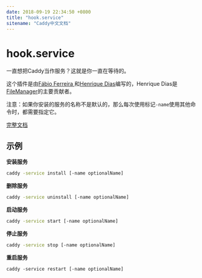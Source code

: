 ```yaml
---
date: 2018-09-19 22:34:50 +0800
title: "hook.service"
sitename: "Caddy中文文档"
---
```


# hook.service

一直想把Caddy当作服务？这就是你一直在等待的。

这个插件是由[Fábio Ferreira
](https://github.com/fabiofcferreira)和[Henrique Dias](https://github.com/hacdias)编写的，Henrique Dias是[FileManager](http.filemanager.md)的主要贡献者。
    
注意：如果你安装的服务的名称不是默认的，那么每次使用标记`-name`使用其他命令时，都需要指定它。

[完整文档](https://github.com/hacdias/caddy-service/blob/master/README.md)

## 示例

__安装服务__

```bash
caddy -service install [-name optionalName]
```

__删除服务__
```bash
caddy -service uninstall [-name optionalName]
```

__启动服务__

```bash
caddy -service start [-name optionalName]
```

__停止服务__

```bash
caddy -service stop [-name optionalName]
```

__重启服务__

```caddy
caddy -service restart [-name optionalName]
```
